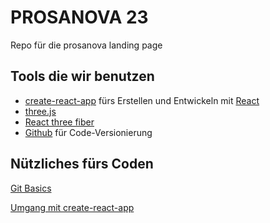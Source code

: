 # PROSANOVA 23

Repo für die prosanova landing page

## Tools die wir benutzen

- [create-react-app](https://create-react-app.dev/) fürs Erstellen und Entwickeln mit [React](https://reactjs.org/)
- [three.js](https://threejs.org/)
- [React three fiber](https://docs.pmnd.rs/react-three-fiber/getting-started/introduction)
- [Github](https://github.com/) für Code-Versionierung

## Nützliches fürs Coden

[Git Basics](docs/git-basics.md)

[Umgang mit create-react-app](docs/create-react-app.md)

